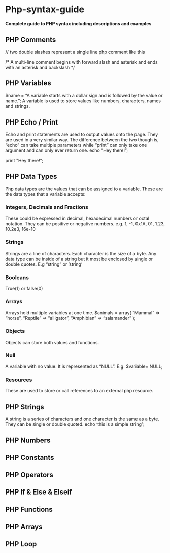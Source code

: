 # Php-syntax-guide
#### Complete guide to PHP syntax including descriptions and examples

## PHP Comments

// two double slashes represent a single line php comment like this

/* A multi-line comment begins with forward slash and asterisk and ends with an asterisk and backslash  */ 

## PHP Variables

$name = “A variable starts with a dollar sign and is followed by the value or name.”;
A variable is used to store values like numbers, characters, names and strings. 

## PHP Echo / Print

Echo and print statements are used to output values onto the page. They are used in a very similar way. The difference between the two though is, “echo” can take multiple parameters while “print” can only take one argument and can only ever return one. 
echo "Hey there!”;

print "Hey there!“;


## PHP Data Types

Php data types are the values that can be assigned to a variable. These are the data types that a variable accepts:

### Integers, Decimals and Fractions
These could be expressed in decimal, hexadecimal numbers or octal notation. They can be positive or negative numbers.
e.g. 1, -1, 0x1A, 01, 1.23, 10.2e3, 16e-10

### Strings
Strings are a line of characters. Each character is the size of a byte. Any data type can be inside of a string but it most be enclosed by single or double quotes.
E.g “string” or ’string’

### Booleans
True(1) or false(0)

### Arrays
Arrays hold multiple variables at one time.
$animals = array(
    “Mammal” => “horse”,
    “Reptile” => “alligator”,
    “Amphibian” => “salamander”
);


### Objects
Objects can store both values and functions.

### Null 

A variable with no value. It is represented as “NULL”.
E.g. $variable= NULL;

### Resources
These are used to store or call references to an external php resource.



## PHP Strings

A string is a series of characters and one character is the same as a byte. They can be single or double quoted.
echo ‘this is a simple string’;


## PHP Numbers


## PHP Constants


## PHP Operators


## PHP If & Else & Elseif



## PHP Functions



## PHP Arrays



## PHP Loop




